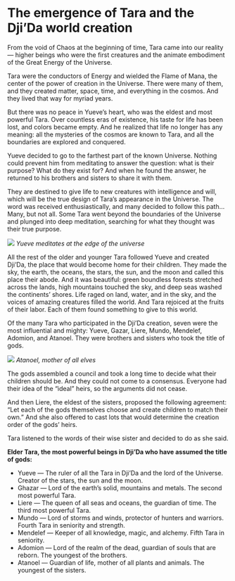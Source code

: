 # The emergence of Tara and the Dji’Da world creation  
  From the void of Chaos at the beginning of time, Tara came into our reality — higher beings who were the first creatures and the animate embodiment of the Great Energy of the Universe.

Tara were the conductors of Energy and wielded the Flame of Mana, the center of the power of creation in the Universe. There were many of them, and they created matter, space, time, and everything in the cosmos. And they lived that way for myriad years.

But there was no peace in Yueve’s heart, who was the eldest and most powerful Tara. Over countless eras of existence, his taste for life has been lost, and colors became empty. And he realized that life no longer has any meaning: all the mysteries of the cosmos are known to Tara, and all the boundaries are explored and conquered.

Yueve decided to go to the farthest part of the known Universe. Nothing could prevent him from meditating to answer the question: what is their purpose? What do they exist for? And when he found the answer, he returned to his brothers and sisters to share it with them.

They are destined to give life to new creatures with intelligence and will, which will be the true design of Tara’s appearance in the Universe. The word was received enthusiastically, and many decided to follow this path…Many, but not all. Some Tara went beyond the boundaries of the Universe and plunged into deep meditation, searching for what they thought was their true purpose.  

![](Ueve.2x.png)
*Yueve meditates at the edge of the universe*  

All the rest of the older and younger Tara followed Yueve and created Dji’Da, the place that would become home for their children. They made the sky, the earth, the oceans, the stars, the sun, and the moon and called this place their abode. And it was beautiful: green boundless forests stretched across the lands, high mountains touched the sky, and deep seas washed the continents’ shores. Life raged on land, water, and in the sky, and the voices of amazing creatures filled the world. And Tara rejoiced at the fruits of their labor. Each of them found something to give to this world.

Of the many Tara who participated in the Dji’Da creation, seven were the most influential and mighty: Yueve, Gazar, Liere, Mundo, Mendelef, Adomion, and Atanoel. They were brothers and sisters who took the title of gods.

![](atanoel.2x.png)
*Atanoel, mother of all elves*

The gods assembled a council and took a long time to decide what their children should be. And they could not come to a consensus. Everyone had their idea of the “ideal” heirs, so the arguments did not cease.

And then Liere, the eldest of the sisters, proposed the following agreement: “Let each of the gods themselves choose and create children to match their own.” And she also offered to cast lots that would determine the creation order of the gods’ heirs.

Tara listened to the words of their wise sister and decided to do as she said.

**Elder Tara, the most powerful beings in Dji’Da who have assumed the title of gods:**

* Yueve — The ruler of all the Tara in Dji’Da and the lord of the Universe. Creator of the stars, the sun and the moon.
* Ghazar — Lord of the earth’s solid, mountains and metals. The second most powerful Tara.
* Liere — The queen of all seas and oceans, the guardian of time. The third most powerful Tara.
* Mundo — Lord of storms and winds, protector of hunters and warriors. Fourth Tara in seniority and strength.
* Mendelef — Keeper of all knowledge, magic, and alchemy. Fifth Tara in seniority.
* Adomion — Lord of the realm of the dead, guardian of souls that are reborn. The youngest of the brothers.
* Atanoel — Guardian of life, mother of all plants and animals. The youngest of the sisters.